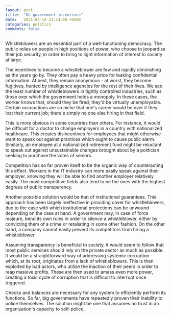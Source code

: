 ```yaml
---
layout: post
title:  "On government incentives"
date:   2021-02-14 23:14:00 +0200
categories: politics
comments: false
---
```


Whistleblowers are an essential part of a well-functioning democracy. The public relies on people in high positions of power, who choose to jeopardize their job security, in order to bring to light information of interest to society at large.

<!--more-->

The incentives to become a whistleblower are few and rapidly diminishing as the years go by. They often pay a heavy price for leaking confidential information. At best, they remain anonymous - at worst, they become fugitives, hunted by intelligence agencies for the rest of their lives.
We see the least number of whistleblowers in tightly controlled industries, such as those over which the government holds a monopoly. In these cases, the worker knows that, should they be fired, they'd be virtually unemployable. Certain occupations are so niche that one's career would be over if they lost their current job; there's simply no one else hiring in that field.

This is more obvious in some countries than others. For instance, it would be difficult for a doctor to change employers in a country with nationalized healthcare. This creates disincentives for employees that might otherwise want to speak out against practices which ought to cause public alarm. Similarly, an employee at a nationalized retirement fund might be reluctant to speak out against unsustainable changes brought about by a politician seeking to purchase the votes of seniors.

Competition has so far proven itself to be the organic way of counteracting this effect. Workers in the IT industry can more easily speak against their employer, knowing they will be able to find another employer relatively easily. The most competitive fields also tend to be the ones with the highest degrees of public transparency.

Another possible solution would be that of institutional guarantees. This approach has been largely ineffective in providing cover for whistleblowers, due to the ease with which institutional protections can be unwound depending on the case at hand. A government may, in case of force majeure, bend its own rules in order to silence a whistleblower, either by convicting them of a crime or retaliating in some other fashion. On the other hand, a company cannot easily prevent its competitors from hiring a whistleblower.

Assuming transparency is beneficial to society, it would seem to follow that most public services should rely on the private sector as much as possible. It would be a straightforward way of addressing systemic corruption - which, at its root, originates from a lack of whistleblowers. This is then exploited by bad actors, who utilize the inaction of their peers in order to reap massive profits. These are then used to amass even more power, creating a toxic cycle of corruption that is difficult to interrupt once triggered.

Checks and balances are necessary for any system to efficiently perform its functions. So far, big governments have repeatedly proven their inability to police themselves. The solution might be one that assumes no trust in an organization's capacity to self-police.

